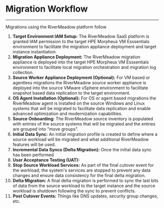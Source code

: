 # Migration Workflow
---
Migrations using the RiverMeadow platform follow

1. **Target Environment IAM Setup:** The RiverMeadow SaaS platform is granted IAM permission to the target HPE Morpheus VM Esssentials environment to facilitate the migration appliance deployment and target instance instantiation.
2. **Migration Appliance Deployment:** The RiverMeadow migration appliance is deployed into the target HPE Morpheus VM Esssentials environment to facilitate local migration orchestration and migration log collection.
3. **Source Worker Appliance Deployment (Optional):** For VM based or agentless migrations the RiverMeadow source worker appliance is deployed into the source VMware vSphere environment to facilitate snapshot based data replication to the target environment.
4. **OS Agent Installation (Optional):** For OS or agent based migrations the RiverMeadow agent is installed on the source Windows and Linux systems that will be migrated to facilitate data replication and enable advanced optimization and modernization capabilities.
5. **Source Onboarding:** The RiverMeadow source inventory is populated with entries of the source systems that will be migrated and the entries are grouped into "move groups".
6. **Initial Data Sync:** An initial migration profile is created to define where a source workload will be migrated and what additional RiverMeadow features will be used.
7. **Incremental Data Syncs (Delta Migration):** Once the initial data sync has been performed
8. **User Acceptance Testing (UAT):** 
9. **Stop Source Workload Services:** As part of the final cutover event for the workload, the system's services are stopped to prevent any data changes and ensure data consistency for the final delta migration.
10. **Delta Migration:** A final delta migration is performed to sync the last bits of data from the source workload to the target instance and the source workload is shutdown following the sync to prevent conflicts.
11. **Post Cutover Events:** Things like DNS updates, security group changes, etc. 